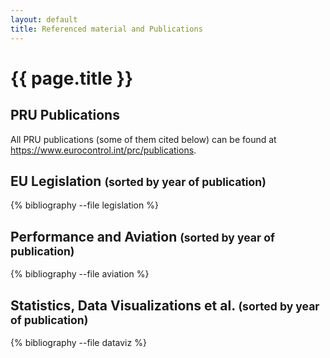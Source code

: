 ```yaml
---
layout: default
title: Referenced material and Publications
---
```


# {{ page.title }}

## PRU Publications

All PRU publications (some of them cited below) can be found at <https://www.eurocontrol.int/prc/publications>.

## EU Legislation <small>(sorted by year of publication)</small>

{% bibliography --file legislation %}

## Performance and Aviation <small>(sorted by year of publication)</small>

{% bibliography --file aviation %}

## Statistics, Data Visualizations et al. <small>(sorted by year of publication)</small>

{% bibliography --file dataviz %}

